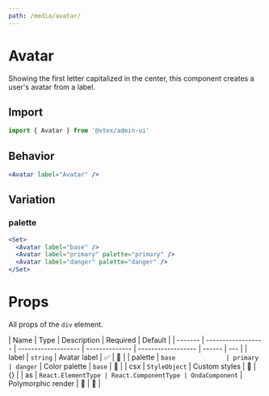 ```yaml
---
path: /media/avatar/
---
```


# Avatar

Showing the first letter capitalized in the center, this component creates a user's avatar from a label.

## Import

```jsx isStatic
import { Avatar } from '@vtex/admin-ui'
```

## Behavior

```jsx
<Avatar label="Avatar" />
```

## Variation

### palette

```jsx
<Set>
  <Avatar label="base" />
  <Avatar label="primary" palette="primary" />
  <Avatar label="danger" palette="danger" />
</Set>
```

# Props

All props of the `div` element.

| Name    | Type               | Description         | Required       | Default            |
| ------- | ------------------ | ------------------- | -------------- | ------------------ | ------ | --- |
| label   | `string`           | Avatar label        | ✅             | 🚫                 |
| palette | `base              | primary             | danger`        | Color palette      | `base` | 🚫  |
| csx     | `StyleObject`      | Custom styles       | 🚫             | {}                 |
| as      | `React.ElementType | React.ComponentType | OndaComponent` | Polymorphic render | 🚫     | 🚫  |
